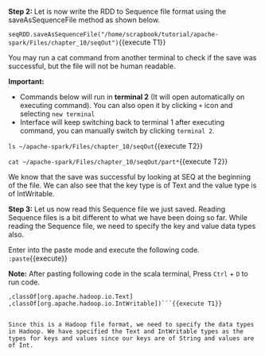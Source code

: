 

**Step 2:** Let is now write the RDD to Sequence file format using the saveAsSequenceFile method as shown below.

`seqRDD.saveAsSequenceFile("/home/scrapbook/tutorial/apache-spark/Files/chapter_10/seqOut")`{{execute T1}}

You may run a cat command from another terminal to check if the save was successful, but the file will not be human readable.

**Important:** 
- Commands below will run in **terminal 2** (It will open automatically on executing command). You can also open it by clicking `+` icon and selecting `new terminal`
- Interface will keep switching back to terminal 1 after executing command, you can manually switch by clicking `terminal 2`.

`ls ~/apache-spark/Files/chapter_10/seqOut`{{execute T2}}

`cat ~/apache-spark/Files/chapter_10/seqOut/part*`{{execute T2}}

We know that the save was successful by looking at SEQ at the beginning of the file. We can also see that the key type is of Text and the value type is of IntWritable.

**Step 3:** Let us now read this Sequence file we just saved. Reading Sequence files is a bit different to what we have been doing so far. While reading the Sequence file, we need to specify the key and value data types also.

Enter into the paste mode and execute the following code.
`:paste`{{execute}}

**Note:** After pasting following code in the scala terminal, Press  `Ctrl` + `D` to run code.

```val seqData = sc.sequenceFile("/home/scrapbook/tutorial/apache-spark/Files/chapter_10/seqOut/part-00000"
,classOf[org.apache.hadoop.io.Text]
,classOf[org.apache.hadoop.io.IntWritable])```{{execute T1}}
 

Since this is a Hadoop file format, we need to specify the data types in Hadoop. We have specified the Text and IntWritable types as the types for keys and values since our keys are of String and values are of Int.
